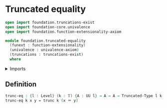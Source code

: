 # Truncated equality

```agda
open import foundation.truncations-exist
open import foundation-core.univalence
open import foundation.function-extensionality-axiom

module foundation.truncated-equality
  (funext : function-extensionality)
  (univalence : univalence-axiom)
  (truncations : truncations-exist)
  where
```

<details><summary>Imports</summary>

```agda
open import foundation.truncations funext univalence truncations
open import foundation.universe-levels

open import foundation-core.identity-types
open import foundation-core.truncated-types
open import foundation-core.truncation-levels
```

</details>

## Definition

```agda
trunc-eq : {l : Level} (k : 𝕋) {A : UU l} → A → A → Truncated-Type l k
trunc-eq k x y = trunc k (x ＝ y)
```
